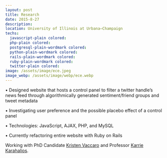 ```yaml
---
layout: post
title: Research
date: 2015-8-27
description: 
location: University of Illinois at Urbana–Champaign
techs:
  javascript-plain colored:
  php-plain colored:
  postgresql-plain-wordmark colored:
  python-plain-wordmark colored:
  rails-plain-wordmark colored:
  ruby-plain-wordmark colored:
  twitter-plain colored:
image: /assets/image/ece.jpeg
image_webp: /assets/image/webp/ece.webp
---
```

• Designed website that hosts a control panel to filter a twitter handle’s news feed through algorithmically generated sentiment/friend groups and tweet metadata

• Investigating user preference and the possible placebo effect of a control panel

• Technologies: JavaScript, AJAX, PHP, and MySQL 

• Currently refactoring entire website with Ruby on Rails

Working with PhD Candidate [Kristen Vaccaro](http://kvaccaro.com/) and Professor [Karrie Karahalios](http://social.cs.uiuc.edu/people/kkarahal.html).

